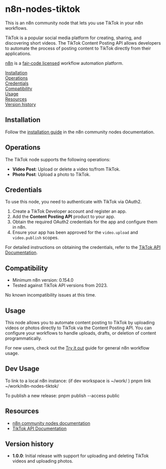 # n8n-nodes-tiktok

This is an n8n community node that lets you use TikTok in your n8n workflows.

TikTok is a popular social media platform for creating, sharing, and discovering short videos. The TikTok Content Posting API allows developers to automate the process of posting content to TikTok directly from their applications.

[n8n](https://n8n.io/) is a [fair-code licensed](https://docs.n8n.io/reference/license/) workflow automation platform.

[Installation](#installation)  
[Operations](#operations)  
[Credentials](#credentials)  
[Compatibility](#compatibility)  
[Usage](#usage)  
[Resources](#resources)  
[Version history](#version-history)

## Installation

Follow the [installation guide](https://docs.n8n.io/integrations/community-nodes/installation/) in the n8n community nodes documentation.

## Operations

The TikTok node supports the following operations:
- **Video Post**: Upload or delete a video to/from TikTok.
- **Photo Post**: Upload a photo to TikTok.

## Credentials

To use this node, you need to authenticate with TikTok via OAuth2.  
1. Create a TikTok Developer account and register an app.
2. Add the **Content Posting API** product to your app.
3. Obtain the required OAuth2 credentials for the app and configure them in n8n.
4. Ensure your app has been approved for the `video.upload` and `video.publish` scopes.

For detailed instructions on obtaining the credentials, refer to the [TikTok API Documentation](https://developers.tiktok.com/doc/oauth-user-access-token-management).

## Compatibility

- Minimum n8n version: 0.154.0
- Tested against TikTok API versions from 2023.

No known incompatibility issues at this time.

## Usage

This node allows you to automate content posting to TikTok by uploading videos or photos directly to TikTok via the Content Posting API. You can configure your workflows to handle uploads, drafts, or deletion of content programmatically.

For new users, check out the [Try it out](https://docs.n8n.io/try-it-out/) guide for general n8n workflow usage.

## Dev Usage
To link to a local n8n instance: (if dev workspace is ~/work/ )
pnpm link ~/work/n8n-nodes-tiktok/

To publish a new release:
pnpm publish  --access public

## Resources

* [n8n community nodes documentation](https://docs.n8n.io/integrations/community-nodes/)
* [TikTok API Documentation](https://developers.tiktok.com/doc/content-posting-api-get-started)

## Version history

- **1.0.0**: Initial release with support for uploading and deleting TikTok videos and uploading photos.